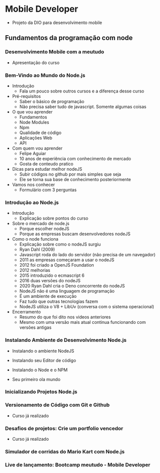 # Mobile Developer
- Projeto da DIO para desenvolvimento mobile

## Fundamentos da programação com node
### Desenvolvimento Mobile com a meutudo
- Apresentação do curso 

### Bem-Vindo ao Mundo do Node.js
- Introdução
    - Fala um pouco sobre outros cursos e a diferença desse curso
- Pré-requisitos
    - Saber o básico de programação
    - Não precisa saber tudo de javascript. Somente algumas coisas
- O que vou aprender
    - Fundamentos
    - Node Modules
    - Npm
    - Qualidade de código
    - Aplicações Web
    - API
- Com quem vou aprender
    - Felipe Aguiar
    - 10 anos de experiência com conhecimento de mercado
    - Gosta de conteudo pratico
- Dicas para estudar melhor nodeJS
    - Subir códigos no github por mais simples que seja
    - Ele se torna sua base de conhecimento posteriormente
- Vamos nos conhecer
    - Formulário com 3 perguntas

### Introdução ao Node.js
- Introdução
    - Explicação sobre pontos do curso
- Sobre o mercado de node.js
    - Porque escolher nodeJS
    - Porque as empresas buscam desenvolvedores nodeJS
- Como o node funciona
    - Explicação sobre como o nodeJS surgiu
    - Ryan Dahl (2009)
    - Javascript roda do lado do servidor (não precisa de um navegador)
    - 2011 as empresas começaram a usar o nodeJS
    - 2012 foi criado a OpenJS Foundation
    - 2012 melhorias
    - 2015 introduzido o ecmascript 6
    - 2016 duas versões do nodeJS
    - 2020 Ryan Dahl cria o Deno concorrente do nodeJS
    - NodeJS não é uma linguagem de programação
    - É um ambiente de execução
    - Faz tudo que outras tecnologias fazem
    - NodeJS utiliza o V8 + LibUv (conversa com o sistema operacional)
- Encerramento
    - Resumo do que foi dito nos videos anteriores
    - Mesmo com uma versão mais atual continua funcionando com versões antigas

### Instalando Ambiente de Desenvolvimento Node.js
- Instalando o ambiente NodeJS

- Instalando seu Editor de código

- Instalando o Node e o NPM

- Seu primeiro ola mundo

### Inicializando Projetos Node.js

### Versionamento de Código com Git e Github
- Curso já realizado

### Desafios de projetos: Crie um portfolio vencedor
- Curso já realizado

### Simulador de corridas do Mario Kart com Node.js

### Live de lançamento: Bootcamp meutudo - Mobile Developer

